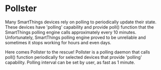 Pollster
========

Many SmartThings devices rely on polling to periodically update their state. These devices have 'polling'
capability and provide poll() function that the SmartThings polling engine calls approximately every 10
minutes. Unfortunately, SmartThings polling engine proved to be unreliable and sometimes it stops working
for hours and even days.

Here comes Pollster to the rescue! Pollster is a polling daemon that calls poll() function periodically
for selected devices that provide 'polling' capability. Polling interval can be set by user, as fast as
1 minute.
